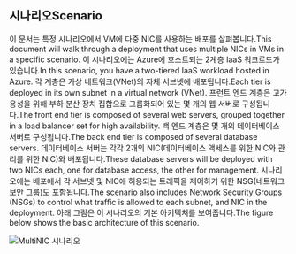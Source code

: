 ## <a name="scenario"></a><span data-ttu-id="b3cee-101">시나리오</span><span class="sxs-lookup"><span data-stu-id="b3cee-101">Scenario</span></span>
<span data-ttu-id="b3cee-102">이 문서는 특정 시나리오에서 VM에 다중 NIC를 사용하는 배포를 살펴봅니다.</span><span class="sxs-lookup"><span data-stu-id="b3cee-102">This document will walk through a deployment that uses multiple NICs in VMs in a specific scenario.</span></span> <span data-ttu-id="b3cee-103">이 시나리오에는 Azure에 호스트되는 2계층 IaaS 워크로드가 있습니다.</span><span class="sxs-lookup"><span data-stu-id="b3cee-103">In this scenario, you have a two-tiered IaaS workload hosted in Azure.</span></span> <span data-ttu-id="b3cee-104">각 계층은 가상 네트워크(VNet)의 자체 서브넷에 배포됩니다.</span><span class="sxs-lookup"><span data-stu-id="b3cee-104">Each tier is deployed in its own subnet in a virtual network (VNet).</span></span> <span data-ttu-id="b3cee-105">프런트 엔드 계층은 고가용성을 위해 부하 분산 장치 집합으로 그룹화되어 있는 몇 개의 웹 서버로 구성됩니다.</span><span class="sxs-lookup"><span data-stu-id="b3cee-105">The front end tier is composed of several web servers, grouped together in a load balancer set for high availability.</span></span> <span data-ttu-id="b3cee-106">백 엔드 계층은 몇 개의 데이터베이스 서버로 구성됩니다.</span><span class="sxs-lookup"><span data-stu-id="b3cee-106">The back end tier is composed of several database servers.</span></span> <span data-ttu-id="b3cee-107">데이터베이스 서버는 각각 2개의 NIC(데이터베이스 액세스를 위한 NIC와 관리를 위한 NIC)와 배포됩니다.</span><span class="sxs-lookup"><span data-stu-id="b3cee-107">These database servers will be deployed with two NICs each, one for database access, the other for management.</span></span> <span data-ttu-id="b3cee-108">시나리오에는 배포에서 각 서브넷 및 NIC에 허용되는 트래픽을 제어하기 위한 NSG(네트워크 보안 그룹)도 포함됩니다.</span><span class="sxs-lookup"><span data-stu-id="b3cee-108">The scenario also includes Network Security Groups (NSGs) to control what traffic is allowed to each subnet, and NIC in the deployment.</span></span> <span data-ttu-id="b3cee-109">아래 그림은 이 시나리오의 기본 아키텍처를 보여줍니다.</span><span class="sxs-lookup"><span data-stu-id="b3cee-109">The figure below shows the basic architecture of this scenario.</span></span>  

![MultiNIC 시나리오](./media/virtual-network-deploy-multinic-scenario-include/Figure1.png)

